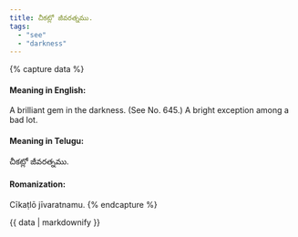 ```yaml
---
title: చీకట్లో జీవరత్నము.
tags:
  - "see"
  - "darkness"
---
```


{% capture data %}
#### Meaning in English:
A brilliant gem in the darkness.
(See No. 645.)
A bright exception among a bad lot.

#### Meaning in Telugu:
చీకట్లో జీవరత్నము.

#### Romanization:
Cīkaṭlō jīvaratnamu.
{% endcapture %}

{{ data | markdownify }}

